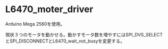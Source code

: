 # L6470_moter_driver

Arduino Mega 2560を使用。

現状３つのモータを動かせる。動かすモータ数を増やすにはSPI_DVS_SELECTとSPI_DISCONNECTとL6470_wait_not_busyを変更する。
